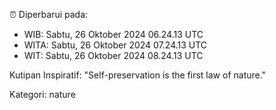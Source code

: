 ⏰ Diperbarui pada:
- WIB: Sabtu, 26 Oktober 2024 06.24.13 UTC
- WITA: Sabtu, 26 Oktober 2024 07.24.13 UTC
- WIT: Sabtu, 26 Oktober 2024 08.24.13 UTC

Kutipan Inspiratif:
"Self-preservation is the first law of nature."


Kategori: nature

